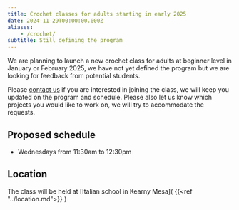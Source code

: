 ```yaml
---
title: Crochet classes for adults starting in early 2025
date: 2024-11-29T00:00:00.000Z
aliases:
    - /crochet/
subtitle: Still defining the program
---
```


We are planning to launch a new crochet class for adults at beginner level in January or February 2025, we have not yet defined the program but we are looking for feedback from potential students.

Please [contact us](/contact) if you are interested in joining the class, we will keep you updated on the program and schedule. Please also let us know which projects you would like to work on, we will try to accommodate the requests.

## Proposed schedule

* Wednesdays from 11:30am to 12:30pm

## Location

The class will be held at [Italian school in Kearny Mesa]( {{<ref "../location.md">}} )